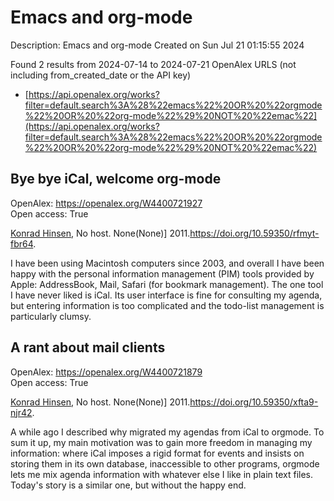 # Emacs and org-mode
Description: Emacs and org-mode
Created on Sun Jul 21 01:15:55 2024

Found 2 results from 2024-07-14 to 2024-07-21
OpenAlex URLS (not including from_created_date or the API key)
- [https://api.openalex.org/works?filter=default.search%3A%28%22emacs%22%20OR%20%22orgmode%22%20OR%20%22org-mode%22%29%20NOT%20%22emac%22](https://api.openalex.org/works?filter=default.search%3A%28%22emacs%22%20OR%20%22orgmode%22%20OR%20%22org-mode%22%29%20NOT%20%22emac%22)

## Bye bye iCal, welcome org-mode   

OpenAlex: https://openalex.org/W4400721927    
Open access: True
    
[Konrad Hinsen](https://openalex.org/A5008543195), No host. None(None)] 2011.https://doi.org/10.59350/rfmyt-fbr64.
    
I have been using Macintosh computers since 2003, and overall I have been happy with the personal information management (PIM) tools provided by Apple: AddressBook, Mail, Safari (for bookmark management). The one tool I have never liked is iCal. Its user interface is fine for consulting my agenda, but entering information is too complicated and the todo-list management is particularly clumsy.    

    

## A rant about mail clients   

OpenAlex: https://openalex.org/W4400721879    
Open access: True
    
[Konrad Hinsen](https://openalex.org/A5008543195), No host. None(None)] 2011.https://doi.org/10.59350/xfta9-njr42.
    
A while ago I described why migrated my agendas from iCal to orgmode. To sum it up, my main motivation was to gain more freedom in managing my information: where iCal imposes a rigid format for events and insists on storing them in its own database, inaccessible to other programs, orgmode lets me mix agenda information with whatever else I like in plain text files. Today&#39;s story is a similar one, but without the happy end.    

    
